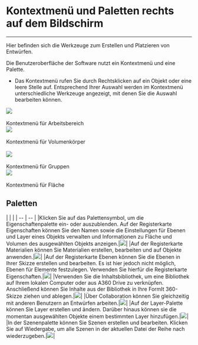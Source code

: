 

# Kontextmenü und Paletten rechts auf dem Bildschirm

---

Hier befinden sich die Werkzeuge zum Erstellen und Platzieren von Entwürfen.

Die Benutzeroberfläche der Software nutzt ein Kontextmenü und eine Palette.

* Das Kontextmenü rufen Sie durch Rechtsklicken auf ein Objekt oder eine leere Stelle auf. Entsprechend Ihrer Auswahl werden im Kontextmenü unterschiedliche Werkzeuge angezeigt, mit denen Sie die Auswahl bearbeiten können.

![](Images/GUID-A91393B3-6AFD-4A36-A766-C15D21C0A4AD-low.png) <br xmlns="http://www.w3.org/1999/xhtml"/><br xmlns="http://www.w3.org/1999/xhtml"/>Kontextmenü für Arbeitsbereich<br xmlns="http://www.w3.org/1999/xhtml"/> ![](Images/GUID-7E7240F8-0027-4F01-AD5D-9FE71CACCC10-low.png) <br xmlns="http://www.w3.org/1999/xhtml"/><br xmlns="http://www.w3.org/1999/xhtml"/>Kontextmenü für Volumenkörper<br xmlns="http://www.w3.org/1999/xhtml"/><br xmlns="http://www.w3.org/1999/xhtml"/>![](Images/GUID-F9112937-1DD8-4500-8613-93E9AFB93568-low.png) <br xmlns="http://www.w3.org/1999/xhtml"/><br xmlns="http://www.w3.org/1999/xhtml"/>Kontextmenü für Gruppen<br xmlns="http://www.w3.org/1999/xhtml"/> ![](Images/GUID-875CD4E5-E3A3-4F3C-A849-9CE6E26DAEA3-low.png) <br xmlns="http://www.w3.org/1999/xhtml"/><br xmlns="http://www.w3.org/1999/xhtml"/>Kontextmenü für Fläche<br xmlns="http://www.w3.org/1999/xhtml"/>

## Paletten

|
|
|
| -- | -- |
|Klicken Sie auf das Palettensymbol, um die Eigenschaftenpalette ein- oder auszublenden. Auf der Registerkarte Eigenschaften können Sie den Namen sowie die Einstellungen für Ebenen und Layer eines Objekts verwalten und Informationen zu Fläche und Volumen des ausgewählten Objekts anzeigen.|![](Images/GUID-A061E419-F183-4D8C-9265-A9F400EC7E93-low.png)|
|Auf der Registerkarte Materialien können Sie Materialien erstellen, bearbeiten und auf Objekte anwenden.|![](Images/GUID-D8DB2F73-E1FF-40C0-9C43-9A8B69136EE4-low.png)|
|Auf der Registerkarte Ebenen können Sie die Ebenen in Ihrer Skizze erstellen und bearbeiten. Es ist hier jedoch nicht möglich, Ebenen für Elemente festzulegen. Verwenden Sie hierfür die Registerkarte Eigenschaften.|![](Images/GUID-875750E4-17E6-4057-B231-BD776223CEAE-low.png)|
|Verwenden Sie die Inhaltsbibliothek, um eine Bibliothek auf Ihrem lokalen Computer oder aus A360 Drive zu verknüpfen. Anschließend können Sie Inhalte aus der Bibliothek in Ihre FormIt 360-Skizze ziehen und ablegen.|![](Images/GUID-28DCD782-6555-40C0-9558-8CC096B5930C-low.png)|
|Über Collaboration können Sie gleichzeitig mit anderen Benutzern an Entwürfen arbeiten.|![](Images/GUID-E17BEBE7-6486-4302-BCE6-211C601AEAC6-low.png)|
|Auf der Layer-Palette können Sie Layer erstellen und ändern. Darüber hinaus können sie die momentan ausgewählten Objekte einem bestimmten Layer hinzufügen.|![](Images/GUID-9E95DA19-0C90-47FD-B4E4-39716C331640-low.png)|
|In der Szenenpalette können Sie Szenen erstellen und bearbeiten. Klicken Sie auf Wiedergabe, um alle Szenen in der aktuellen Datei der Reihe nach wiederzugeben.|![](Images/GUID-5FB0624F-EA3A-46B2-A01E-A1C35A19C76F-low.png)|

